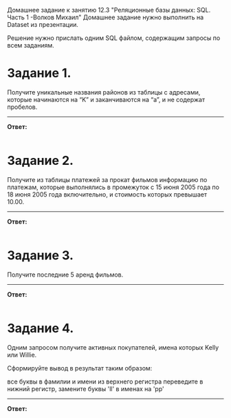 Домашнее задание к занятию 12.3 "Реляционные базы данных: SQL. Часть 1 -Волков Михаил"
Домашнее задание нужно выполнить на Dataset из презентации.

Решение нужно прислать одним SQL файлом, содержащим запросы по всем заданиям.



# Задание 1.
Получите уникальные названия районов из таблицы с адресами, которые начинаются на “K” и заканчиваются на “a”, и не содержат пробелов.
___
**Ответ:**

![]()


# Задание 2.
Получите из таблицы платежей за прокат фильмов информацию по платежам, которые выполнялись в промежуток с 15 июня 2005 года по 18 июня 2005 года включительно, и стоимость которых превышает 10.00.
___
**Ответ:**

![]()


# Задание 3.
Получите последние 5 аренд фильмов.
___
**Ответ:**

![]()


# Задание 4.
Одним запросом получите активных покупателей, имена которых Kelly или Willie.

Сформируйте вывод в результат таким образом:

все буквы в фамилии и имени из верхнего регистра переведите в нижний регистр,
замените буквы 'll' в именах на 'pp'
___
**Ответ:**

![]()
